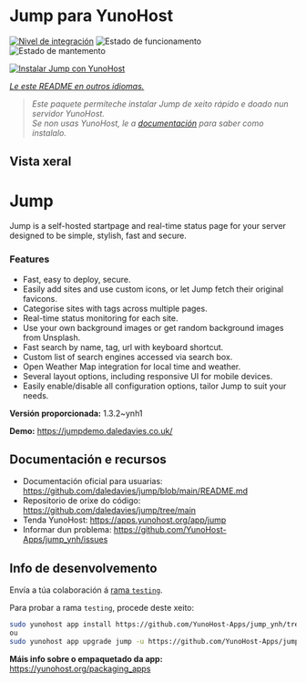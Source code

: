 <!--
NOTA: Este README foi creado automáticamente por <https://github.com/YunoHost/apps/tree/master/tools/readme_generator>
NON debe editarse manualmente.
-->

# Jump para YunoHost

[![Nivel de integración](https://dash.yunohost.org/integration/jump.svg)](https://dash.yunohost.org/appci/app/jump) ![Estado de funcionamento](https://ci-apps.yunohost.org/ci/badges/jump.status.svg) ![Estado de mantemento](https://ci-apps.yunohost.org/ci/badges/jump.maintain.svg)

[![Instalar Jump con YunoHost](https://install-app.yunohost.org/install-with-yunohost.svg)](https://install-app.yunohost.org/?app=jump)

*[Le este README en outros idiomas.](./ALL_README.md)*

> *Este paquete permíteche instalar Jump de xeito rápido e doado nun servidor YunoHost.*  
> *Se non usas YunoHost, le a [documentación](https://yunohost.org/install) para saber como instalalo.*

## Vista xeral

# Jump
Jump is a self-hosted startpage and real-time status page for your server designed to be simple, stylish, fast and secure.
### Features

- Fast, easy to deploy, secure.
- Easily add sites and use custom icons, or let Jump fetch their original favicons.
- Categorise sites with tags across multiple pages.
- Real-time status monitoring for each site.
- Use your own background images or get random background images from Unsplash.
- Fast search by name, tag, url with keyboard shortcut.
- Custom list of search engines accessed via search box.
- Open Weather Map integration for local time and weather.
- Several layout options, including responsive UI for mobile devices.
- Easily enable/disable all configuration options, tailor Jump to suit your needs.


**Versión proporcionada:** 1.3.2~ynh1

**Demo:** <https://jumpdemo.daledavies.co.uk/>
## Documentación e recursos

- Documentación oficial para usuarias: <https://github.com/daledavies/jump/blob/main/README.md>
- Repositorio de orixe do código: <https://github.com/daledavies/jump/tree/main>
- Tenda YunoHost: <https://apps.yunohost.org/app/jump>
- Informar dun problema: <https://github.com/YunoHost-Apps/jump_ynh/issues>

## Info de desenvolvemento

Envía a túa colaboración á [rama `testing`](https://github.com/YunoHost-Apps/jump_ynh/tree/testing).

Para probar a rama `testing`, procede deste xeito:

```bash
sudo yunohost app install https://github.com/YunoHost-Apps/jump_ynh/tree/testing --debug
ou
sudo yunohost app upgrade jump -u https://github.com/YunoHost-Apps/jump_ynh/tree/testing --debug
```

**Máis info sobre o empaquetado da app:** <https://yunohost.org/packaging_apps>
